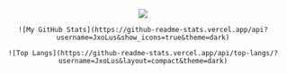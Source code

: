 <div align="center">
    <a href="버튼을 눌렀을 때 이동할 링크" target="_blank"><img src="https://img.shields.io/badge/뱃지레이블-배경색?style=뱃지모양&logo=로고&logoColor=로고색상"/></a>

    ![My GitHub Stats](https://github-readme-stats.vercel.app/api?username=JxoLus&show_icons=true&theme=dark)

    ![Top Langs](https://github-readme-stats.vercel.app/api/top-langs/?username=JxoLus&layout=compact&theme=dark)

</div>
